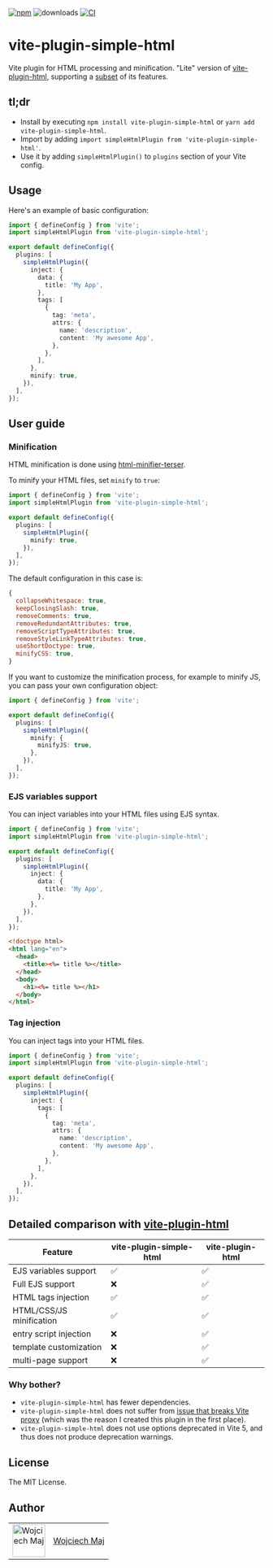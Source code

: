 [![npm](https://img.shields.io/npm/v/vite-plugin-simple-html.svg)](https://www.npmjs.com/package/vite-plugin-simple-html) ![downloads](https://img.shields.io/npm/dt/vite-plugin-simple-html.svg) [![CI](https://github.com/wojtekmaj/vite-plugin-simple-html/actions/workflows/ci.yml/badge.svg)](https://github.com/wojtekmaj/vite-plugin-simple-html/actions)

# vite-plugin-simple-html

Vite plugin for HTML processing and minification. "Lite" version of [vite-plugin-html](https://github.com/vbenjs/vite-plugin-html), supporting a [subset](#detailed-comparison-with-vite-plugin-html) of its features.

## tl;dr

- Install by executing `npm install vite-plugin-simple-html` or `yarn add vite-plugin-simple-html`.
- Import by adding `import simpleHtmlPlugin from 'vite-plugin-simple-html'`.
- Use it by adding `simpleHtmlPlugin()` to `plugins` section of your Vite config.

## Usage

Here's an example of basic configuration:

```ts
import { defineConfig } from 'vite';
import simpleHtmlPlugin from 'vite-plugin-simple-html';

export default defineConfig({
  plugins: [
    simpleHtmlPlugin({
      inject: {
        data: {
          title: 'My App',
        },
        tags: [
          {
            tag: 'meta',
            attrs: {
              name: 'description',
              content: 'My awesome App',
            },
          },
        ],
      },
      minify: true,
    }),
  ],
});
```

## User guide

### Minification

HTML minification is done using [html-minifier-terser](https://github.com/terser/html-minifier-terser).

To minify your HTML files, set `minify` to `true`:

```ts
import { defineConfig } from 'vite';
import simpleHtmlPlugin from 'vite-plugin-simple-html';

export default defineConfig({
  plugins: [
    simpleHtmlPlugin({
      minify: true,
    }),
  ],
});
```

The default configuration in this case is:

```js
{
  collapseWhitespace: true,
  keepClosingSlash: true,
  removeComments: true,
  removeRedundantAttributes: true,
  removeScriptTypeAttributes: true,
  removeStyleLinkTypeAttributes: true,
  useShortDoctype: true,
  minifyCSS: true,
}
```

If you want to customize the minification process, for example to minify JS, you can pass your own configuration object:

```ts
import { defineConfig } from 'vite';

export default defineConfig({
  plugins: [
    simpleHtmlPlugin({
      minify: {
        minifyJS: true,
      },
    }),
  ],
});
```

### EJS variables support

You can inject variables into your HTML files using EJS syntax.

```ts
import { defineConfig } from 'vite';
import simpleHtmlPlugin from 'vite-plugin-simple-html';

export default defineConfig({
  plugins: [
    simpleHtmlPlugin({
      inject: {
        data: {
          title: 'My App',
        },
      },
    }),
  ],
});
```

```html
<!doctype html>
<html lang="en">
  <head>
    <title><%= title %></title>
  </head>
  <body>
    <h1><%= title %></h1>
  </body>
</html>
```

### Tag injection

You can inject tags into your HTML files.

```ts
import { defineConfig } from 'vite';
import simpleHtmlPlugin from 'vite-plugin-simple-html';

export default defineConfig({
  plugins: [
    simpleHtmlPlugin({
      inject: {
        tags: [
          {
            tag: 'meta',
            attrs: {
              name: 'description',
              content: 'My awesome App',
            },
          },
        ],
      },
    }),
  ],
});
```

## Detailed comparison with [vite-plugin-html](https://github.com/vbenjs/vite-plugin-html)

| Feature                  | vite-plugin-simple-html | vite-plugin-html |
| ------------------------ | ----------------------- | ---------------- |
| EJS variables support    | ✅                      | ✅               |
| Full EJS support         | ❌                      | ✅               |
| HTML tags injection      | ✅                      | ✅               |
| HTML/CSS/JS minification | ✅                      | ✅               |
| entry script injection   | ❌                      | ✅               |
| template customization   | ❌                      | ✅               |
| multi-page support       | ❌                      | ✅               |

### Why bother?

- `vite-plugin-simple-html` has fewer dependencies.
- `vite-plugin-simple-html` does not suffer from [issue that breaks Vite proxy](https://github.com/vbenjs/vite-plugin-html/issues/38) (which was the reason I created this plugin in the first place).
- `vite-plugin-simple-html` does not use options deprecated in Vite 5, and thus does not produce deprecation warnings.

## License

The MIT License.

## Author

<table>
  <tr>
    <td >
      <img src="https://avatars.githubusercontent.com/u/5426427?v=4&s=128" width="64" height="64" alt="Wojciech Maj">
    </td>
    <td>
      <a href="https://github.com/wojtekmaj">Wojciech Maj</a>
    </td>
  </tr>
</table>
